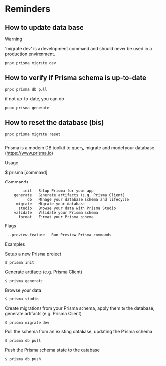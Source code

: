 # Reminders

## How to update data base

> [!WARNING]
> 'migrate dev' is a development command and should never be used in a production environment.

```text
pnpx prisma migrate dev
```

## How to verify if Prisma schema is up-to-date

```text
pnpx prisma db pull
```

if not up-to-date, you can do

```text
pnpx prisma generate
```

## How to reset the database (bis)

```text
pnpx prisma migrate reset
```

------------------

Prisma is a modern DB toolkit to query, migrate and model your database (<https://www.prisma.io>)

Usage

  $ prisma [command]

Commands

            init   Setup Prisma for your app
        generate   Generate artifacts (e.g. Prisma Client)
              db   Manage your database schema and lifecycle
         migrate   Migrate your database
          studio   Browse your data with Prisma Studio
        validate   Validate your Prisma schema
          format   Format your Prisma schema

Flags

     --preview-feature   Run Preview Prisma commands

Examples

  Setup a new Prisma project

    $ prisma init

  Generate artifacts (e.g. Prisma Client)

    $ prisma generate

  Browse your data

    $ prisma studio

  Create migrations from your Prisma schema, apply them to the database, generate artifacts (e.g. Prisma Client)

    $ prisma migrate dev

  Pull the schema from an existing database, updating the Prisma schema

    $ prisma db pull

  Push the Prisma schema state to the database

    $ prisma db push
